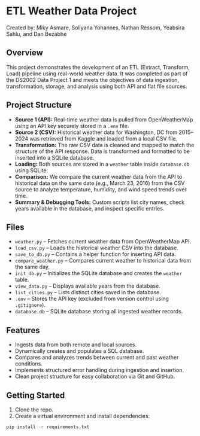 # ETL Weather Data Project

Created by: Miky Asmare, Soliyana Yohannes, Nathan Ressom, Yeabsira Sahlu, and Dan Bezabhe

## Overview

This project demonstrates the development of an ETL (Extract, Transform, Load) pipeline using real-world weather data. It was completed as part of the DS2002 Data Project 1 and meets the objectives of data ingestion, transformation, storage, and analysis using both API and flat file sources.

## Project Structure

- **Source 1 (API):** Real-time weather data is pulled from OpenWeatherMap using an API key securely stored in a `.env` file.
- **Source 2 (CSV):** Historical weather data for Washington, DC from 2015–2024 was retrieved from Kaggle and loaded from a local CSV file.
- **Transformation:** The raw CSV data is cleaned and mapped to match the structure of the API response. Data is transformed and formatted to be inserted into a SQLite database.
- **Loading:** Both sources are stored in a `weather` table inside `database.db` using SQLite.
- **Comparison:** We compare the current weather data from the API to historical data on the same date (e.g., March 23, 2016) from the CSV source to analyze temperature, humidity, and wind speed trends over time.
- **Summary & Debugging Tools:** Custom scripts list city names, check years available in the database, and inspect specific entries.

## Files

- `weather.py` – Fetches current weather data from OpenWeatherMap API.
- `load_csv.py` – Loads the historical weather CSV into the database.
- `save_to_db.py` – Contains a helper function for inserting API data.
- `compare_weather.py` – Compares current weather to historical data from the same day.
- `init_db.py` – Initializes the SQLite database and creates the `weather` table.
- `view_data.py` – Displays available years from the database.
- `list_cities.py` – Lists distinct cities saved in the database.
- `.env` – Stores the API key (excluded from version control using `.gitignore`).
- `database.db` – SQLite database storing all ingested weather records.

## Features

- Ingests data from both remote and local sources.
- Dynamically creates and populates a SQL database.
- Compares and analyzes trends between current and past weather conditions.
- Implements structured error handling during ingestion and insertion.
- Clean project structure for easy collaboration via Git and GitHub.

## Getting Started

1. Clone the repo.
2. Create a virtual environment and install dependencies:

```bash
pip install -r requirements.txt
